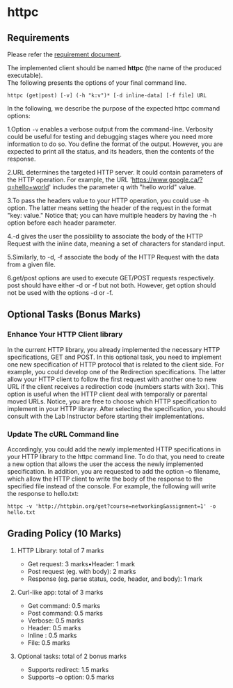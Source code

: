# httpc

## Requirements

Please refer the [requirement document](http://aimanhanna.com/concordia/comp6461/Comp6461-F20_LA1.pdf).

The  implemented  client  should  be  named  **httpc**  (the  name  of  the  produced  executable).  
The following presents the options of your final command line.

`httpc (get|post) [-v] (-h "k:v")* [-d inline-data] [-f file] URL`

In the following, we describe the purpose of the expected httpc command options:

1.Option `-v` enables a verbose output from the command-line. Verbosity could be useful for  testing  and  debugging  stages  where  you  need  more  information  to  do  so.  You  define the format of the output. However, you are expected to print all the status, and its headers, then the contents of the response.

2.URL determines the  targeted  HTTP  server.  It  could  contain  parameters  of  the  HTTP  operation. For example, the URL 'https://www.google.ca/?q=hello+world' includes the parameter q with "hello world" value.

3.To pass the headers value to your HTTP operation, you could use -h option. The latter means setting the header of the request in the format "key: value." Notice that; you can have multiple headers by having the -h option before each header parameter.

4.-d  gives   the  user  the  possibility  to  associate  the  body  of  the  HTTP  Request  with  the  inline data, meaning a set of characters for standard input.

5.Similarly,  to -d, -f  associate  the  body  of  the  HTTP  Request  with  the  data  from  a  given  file.

6.get/post  options  are  used  to  execute  GET/POST  requests  respectively.  post  should have  either  -d  or -f  but  not  both.  However,  get  option  should  not  be  used  with  the  options -d or -f.

## Optional Tasks (Bonus Marks)

### Enhance Your HTTP Client library
In  the current  HTTP  library,  you  already  implemented  the  necessary  HTTP  specifications,  GET and POST. In this optional task, you need to implement one new specification of HTTP protocol  that  is  related  to  the  client  side.  For  example,  you  could  develop  one  of  the Redirection specifications. The latter allow your HTTP client to follow the first request with another one to new URL if the client receives a redirection code (numbers starts with 3xx). This  option  is  useful  when  the  HTTP  client  deal  with  temporally  or  parental  moved  URLs.  Notice, you are free to choose which HTTP specification to implement in your HTTP library. After selecting the specification, you should consult with the Lab Instructor before starting their implementations.

### Update The cURL Command line
Accordingly,  you  could  add  the  newly  implemented  HTTP  specifications  in  your  HTTP  library to the httpc command line. To do that, you need to create a new option that allows the user the access the newly implemented specification. In addition, you are requested to add the option –o filename, which allow the HTTP client to write the body of the response to  the  specified  file  instead  of  the  console.  For  example,  the  following  will  write  the  response to hello.txt:  

`httpc -v 'http://httpbin.org/get?course=networking&assignment=1' -o hello.txt`

## Grading Policy (10 Marks)
1. HTTP Library: total of 7 marks
    - Get request: 3 marks•Header: 1 mark 
    - Post request (eg. with body): 2 marks
    - Response (eg. parse status, code, header, and body): 1 mark
    
2. Curl-like app: total of 3 marks
    - Get command: 0.5 marks
    - Post command: 0.5 marks
    - Verbose: 0.5 marks 
    - Header: 0.5 marks
    - Inline : 0.5 marks
    - File: 0.5 marks
    
3. Optional tasks: total of 2 bonus marks
    - Supports redirect: 1.5 marks
    - Supports –o option: 0.5 marks 